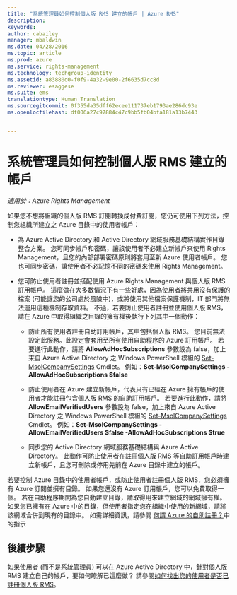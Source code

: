 ```yaml
---
title: "系統管理員如何控制個人版 RMS 建立的帳戶 | Azure RMS"
description: 
keywords: 
author: cabailey
manager: mbaldwin
ms.date: 04/28/2016
ms.topic: article
ms.prod: azure
ms.service: rights-management
ms.technology: techgroup-identity
ms.assetid: a83880d0-f0f9-4a32-9e00-2f6635d7cc8d
ms.reviewer: esaggese
ms.suite: ems
translationtype: Human Translation
ms.sourcegitcommit: 0f355da35dff62ecee111737eb1793ae286dc93e
ms.openlocfilehash: df006a27c97884c47c9bb5fb04bfa181a13b7443


---
```




# 系統管理員如何控制個人版 RMS 建立的帳戶

*適用於：Azure Rights Management*


如果您不想將組織的個人版 RMS 訂閱轉換成付費訂閱，您仍可使用下列方法，控制您組織所建立之 Azure 目錄中的使用者帳戶：

-   為 Azure Active Directory 和 Active Directory 網域服務基礎結構實作目錄整合方案。 您可同步帳戶和密碼，讓該使用者不必建立新帳戶來使用 Rights Management，且您的內部部署密碼原則將套用至新 Azure 使用者帳戶。 您也可同步密碼，讓使用者不必記憶不同的密碼來使用 Rights Management。

-   您可防止使用者註冊並搭配使用 Azure Rights Management 與個人版 RMS 訂用帳戶。 這麼做在大多數情況下有一些好處，因為使用者將共用沒有保護的檔案 (可能讓您的公司處於風險中)，或將使用其他檔案保護機制，IT 部門將無法運用這種機制存取資料。 不過，若要防止使用者註冊並使用個人版 RMS，請在 Azure 中取得組織之目錄的擁有權後執行下列其中一個動作：

    -   防止所有使用者註冊自助訂用帳戶，其中包括個人版 RMS。  您目前無法設定此服務。此設定會套用至所有使用自助程序的 Azure 訂用帳戶。 若要進行此動作，請將 **AllowAdHocSubscriptions** 參數設為 false，加上來自 Azure Active Directory 之 Windows PowerShell 模組的 [Set-MsolCompanySettings](http://technet.microsoft.com/library/dn194127.aspx) Cmdlet。 例如：**Set-MsolCompanySettings -AllowAdHocSubscriptions $false**

    -   防止使用者在 Azure 建立新帳戶，代表只有已經在 Azure 擁有帳戶的使用者才能註冊包含個人版 RMS 的自助訂用帳戶。  若要進行此動作，請將 **AllowEmailVerifiedUsers** 參數設為 false，加上來自 Azure Active Directory 之 Windows PowerShell 模組的 [Set-MsolCompanySettings](http://technet.microsoft.com/library/dn194127.aspx) Cmdlet。 例如：**Set-MsolCompanySettings -AllowEmailVerifiedUsers $false -AllowAdHocSubscriptions $true**

    -   同步您的 Active Directory 網域服務基礎結構與 Azure Active Directory。 此動作可防止使用者在註冊個人版 RMS 等自助訂用帳戶時建立新帳戶，且您可刪除或停用先前在 Azure 目錄中建立的帳戶。

若要控制 Azure 目錄中的使用者帳戶，或防止使用者註冊個人版 RMS，您必須擁有 Azure 訂閱並擁有目錄。 如果您還沒有 Azure 訂用帳戶，您可以免費取得一個。 若在自助程序期間為您自動建立目錄，請取得用來建立網域的網域擁有權。 如果您已擁有在 Azure 中的目錄，但使用者指定您在組織中使用的新網域，請將該網域合併到現有的目錄中。 如需詳細資訊，請參閱 [何謂 Azure 的自助註冊？](https://azure.microsoft.com/documentation/articles/active-directory-self-service-signup/)中的指示


## 後續步驟

如果使用者 (而不是系統管理員) 可以在 Azure Active Directory 中，針對個人版 RMS 建立自己的帳戶，要如何瞭解已這麼做？  請參閱[如何找出您的使用者是否已註冊個人版 RMS](rms-for-individuals-identify-sign-up.md)。



<!--HONumber=Jun16_HO4-->


